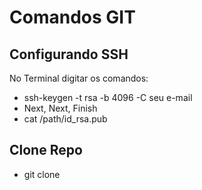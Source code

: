 # Comandos GIT

## Configurando SSH

No Terminal digitar os comandos:

 - ssh-keygen -t rsa -b 4096 -C seu e-mail
 - Next, Next, Finish
 - cat /path/id_rsa.pub

## Clone Repo 

- git clone <path-repo>


